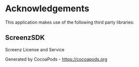 # Acknowledgements
This application makes use of the following third party libraries:

## ScreenzSDK

Screenz License and Service

Generated by CocoaPods - https://cocoapods.org
